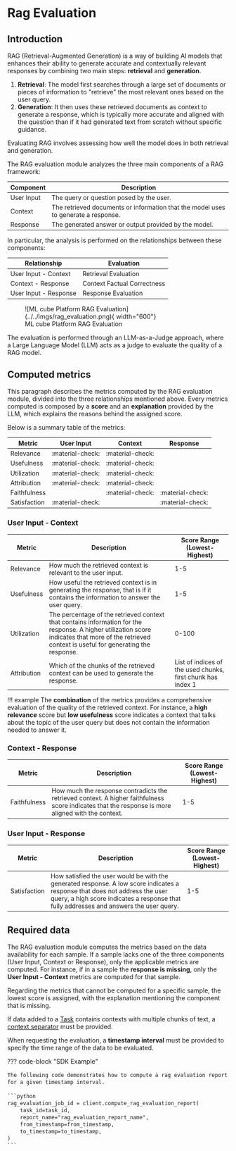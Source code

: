 # Rag Evaluation

## Introduction

RAG (Retrieval-Augmented Generation) is a way of building AI models that enhances their ability to generate accurate and contextually relevant responses by combining two main steps: **retrieval** and **generation**.

1. **Retrieval**: The model first searches through a large set of documents or pieces of information to "retrieve" the most relevant ones based on the user query.
2. **Generation**: It then uses these retrieved documents as context to generate a response, which is typically more accurate and aligned with the question than if it had generated text from scratch without specific guidance.

Evaluating RAG involves assessing how well the model does in both retrieval and generation.

The RAG evaluation module analyzes the three main components of a RAG framework:

| Component  | Description                                                                        |
| ---------- | ---------------------------------------------------------------------------------- |
| User Input | The query or question posed by the user.                                           |
| Context    | The retrieved documents or information that the model uses to generate a response. |
| Response   | The generated answer or output provided by the model.                              |

In particular, the analysis is performed on the relationships between these components:

| Relationship          | Evaluation                  |
| --------------------- | --------------------------- |
| User Input - Context  | Retrieval Evaluation        |
| Context - Response    | Context Factual Correctness |
| User Input - Response | Response Evaluation         |

<figure markdown>
  ![ML cube Platform RAG Evaluation](../../imgs/rag_evaluation.png){ width="600"}
  <figcaption>ML cube Platform RAG Evaluation</figcaption>
</figure>

The evaluation is performed through an LLM-as-a-Judge approach, where a Large Language Model (LLM) acts as a judge to evaluate the quality of a RAG model.

## Computed metrics

This paragraph describes the metrics computed by the RAG evaluation module, divided into the three relationships mentioned above. Every metrics computed is composed by a **score** and an **explanation** provided by the LLM, which explains the reasons behind the assigned score.

Below is a summary table of the metrics:

| Metric       | User Input       | Context          | Response         |
| ------------ | ---------------- | ---------------- | ---------------- |
| Relevance    | :material-check: | :material-check: |                  |
| Usefulness   | :material-check: | :material-check: |                  |
| Utilization  | :material-check: | :material-check: |                  |
| Attribution  | :material-check: | :material-check: |                  |
| Faithfulness |                  | :material-check: | :material-check: |
| Satisfaction | :material-check: |                  | :material-check: |

### User Input - Context

| Metric      | Description                                                                                                                                                                                         | Score Range (Lowest-Highest)                                |
| ----------- | --------------------------------------------------------------------------------------------------------------------------------------------------------------------------------------------------- | ----------------------------------------------------------- |
| Relevance   | How much the retrieved context is relevant to the user input.                                                                                                                                       | 1-5                                                         |
| Usefulness  | How useful the retrieved context is in generating the response, that is if it contains the information to answer the user query.                                                                    | 1-5                                                         |
| Utilization | The percentage of the retrieved context that contains information for the response. A higher utilization score indicates that more of the retrieved context is useful for  generating the response. | 0-100                                                       |
| Attribution | Which of the chunks of the retrieved context can be used to generate the response.                                                                                                                  | List of indices of the used chunks, first chunk has index 1 |

!!! example
    The **combination** of the metrics provides a comprehensive evaluation of the quality of the retrieved context.
    For instance, a **high relevance** score but **low usefulness** score indicates a context that talks about the topic of the user query but does not contain the information needed to answer it.

### Context - Response

| Metric       | Description                                                                                                                                        | Score Range (Lowest-Highest) |
| ------------ | -------------------------------------------------------------------------------------------------------------------------------------------------- | ---------------------------- |
| Faithfulness | How much the response contradicts the retrieved context. A higher faithfulness score indicates that the response is more aligned with the context. | 1-5                          |

### User Input - Response

| Metric       | Description                                                                                                                                                                                                           | Score Range (Lowest-Highest) |
| ------------ | --------------------------------------------------------------------------------------------------------------------------------------------------------------------------------------------------------------------- | ---------------------------- |
| Satisfaction | How satisfied the user would be with the generated response. A low score indicates a response that does not address the user query, a high score indicates a response that fully addresses and answers the user query. | 1-5                          |

## Required data

The RAG evaluation module computes the metrics based on the data availability for each sample. 
If a sample lacks one of the three components (User Input, Context or Response), only the applicable metrics are computed. 
For instance, if in a sample the **response is missing**, only the **User Input - Context** metrics are computed for that sample.

Regarding the metrics that cannot be computed for a specific sample, the lowest score is assigned, with the explanation mentioning the component that is missing.

If data added to a [Task] contains contexts with multiple chunks of text, a [context separator](../task.md#retrieval-augmented-generation) must be provided.

When requesting the evaluation, a **timestamp interval** must be provided to specify the time range of the data to be evaluated.

??? code-block "SDK Example"

    The following code demonstrates how to compute a rag evaluation report for a given timestamp interval.

    ```python
    rag_evaluation_job_id = client.compute_rag_evaluation_report(
        task_id=task_id,
        report_name="rag_evaluation_report_name",
        from_timestamp=from_timestamp,
        to_timestamp=to_timestamp,
    )
    ```

[Task]: ../task.md